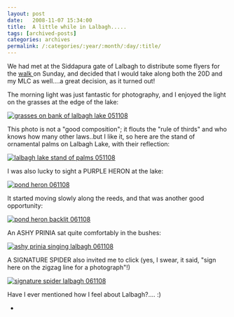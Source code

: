 ```yaml
---
layout: post
date:	2008-11-07 15:34:00
title:  A little while in Lalbagh.....
tags: [archived-posts]
categories: archives
permalink: /:categories/:year/:month/:day/:title/
---
```

We had met at the Siddapura gate of Lalbagh to distribute some flyers for the <a href="http://bangalore.citizenmatters.in/events/show/359-nama-raste"> walk </a> on Sunday, and decided that I would take along both the 20D and my MLC as well....a great decision, as it turned out! 

The morning light was just fantastic for photography, and I enjoyed the light on the grasses at the edge of the lake:


<a href="http://s297.photobucket.com/albums/mm205/depontis/?action=view&current=IMG_2611.jpg" target="_blank"><img src="http://i297.photobucket.com/albums/mm205/depontis/IMG_2611.jpg" border="0" alt="grasses on bank of lalbagh lake 051108"></a>


This photo is not a "good composition"; it flouts the "rule of thirds" and who knows how many other laws..but I like it, so here are the stand of ornamental palms on Lalbagh Lake, with their reflection:

<a href="http://s297.photobucket.com/albums/mm205/depontis/?action=view&current=IMG_2610.jpg" target="_blank"><img src="http://i297.photobucket.com/albums/mm205/depontis/IMG_2610.jpg" border="0" alt="lalbagh lake stand of palms 051108"></a>



<lj-cut text="more images from Lalbagh">


I was also lucky to sight a PURPLE HERON at the lake:


<a href="http://s297.photobucket.com/albums/mm205/depontis/?action=view&current=IMG_8446.jpg" target="_blank"><img src="http://i297.photobucket.com/albums/mm205/depontis/IMG_8446.jpg" border="0" alt="pond heron 061108"></a>

It started moving slowly along the reeds, and that was another good opportunity:


<a href="http://s297.photobucket.com/albums/mm205/depontis/?action=view&current=IMG_8451.jpg" target="_blank"><img src="http://i297.photobucket.com/albums/mm205/depontis/IMG_8451.jpg" border="0" alt="pond heron backlit 061108"></a>


An ASHY PRINIA sat quite comfortably in the bushes:


<a href="http://s297.photobucket.com/albums/mm205/depontis/?action=view&current=IMG_8426.jpg" target="_blank"><img src="http://i297.photobucket.com/albums/mm205/depontis/IMG_8426.jpg" border="0" alt="ashy prinia singing lalbagh 061108"></a>

</lj-cut>


A SIGNATURE SPIDER also invited me to click (yes, I swear, it said, "sign here on the zigzag line for a photograph"!)



<a href="http://s297.photobucket.com/albums/mm205/depontis/?action=view&current=IMG_8429.jpg" target="_blank"><img src="http://i297.photobucket.com/albums/mm205/depontis/IMG_8429.jpg" border="0" alt="signature spider lalbagh 061108"></a>

Have I ever mentioned how I feel about Lalbagh?.... :)



*
